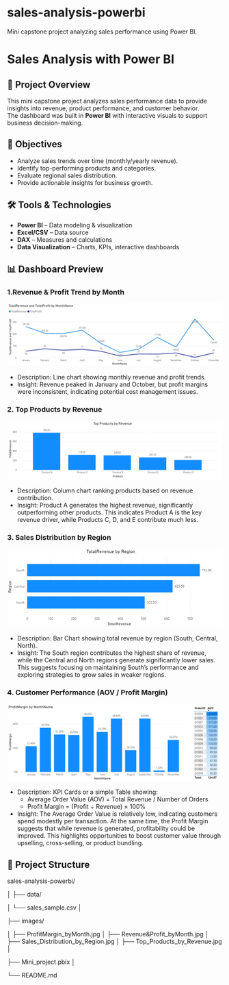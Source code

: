 # sales-analysis-powerbi
Mini capstone project analyzing sales performance using Power BI.
# Sales Analysis with Power BI

## 📌 Project Overview
This mini capstone project analyzes sales performance data to provide insights into revenue, product performance, and customer behavior.  
The dashboard was built in **Power BI** with interactive visuals to support business decision-making.

## 🎯 Objectives
- Analyze sales trends over time (monthly/yearly revenue).
- Identify top-performing products and categories.
- Evaluate regional sales distribution.
- Provide actionable insights for business growth.

## 🛠️ Tools & Technologies
- **Power BI** – Data modeling & visualization
- **Excel/CSV** – Data source
- **DAX** – Measures and calculations
- **Data Visualization** – Charts, KPIs, interactive dashboards

## 📊 Dashboard Preview

### 1.Revenue & Profit Trend by Month
![Revenue and Profit by Month](./images/Revenue&Profit_byMonth.jpg)
- Description: Line chart showing monthly revenue and profit trends.
- Insight: Revenue peaked in January and October, but profit margins were inconsistent, indicating potential cost management issues.

### 2. Top Products by Revenue
![Top Products by Revenue](./images/Top_Products_by_Revenue.jpg)
- Description: Column chart ranking products based on revenue contribution.
- Insight: Product A generates the highest revenue, significantly outperforming other products. This indicates Product A is the key revenue driver, while Products C, D, and E contribute much less.

### 3. Sales Distribution by Region
![Sales Distribution by Region](./images/Sales_Distribution_by_Region.jpg)
- Description: Bar Chart showing total revenue by region (South, Central, North).
- Insight: The South region contributes the highest share of revenue, while the Central and North regions generate significantly lower sales. This suggests focusing on maintaining South’s performance and exploring strategies to grow sales in weaker regions.

### 4. Customer Performance (AOV / Profit Margin)
![Customer Performance](./images/ProfitMargin_byMonth.jpg)
- Description: KPI Cards or a simple Table showing:
   + Average Order Value (AOV) = Total Revenue / Number of Orders
   + Profit Margin = (Profit ÷ Revenue) × 100%
- Insight: The Average Order Value is relatively low, indicating customers spend modestly per transaction. At the same time, the Profit Margin suggests that while revenue is generated, profitability could be improved. This highlights opportunities to boost customer value through upselling, cross-selling, or product bundling.

## 📂 Project Structure
sales-analysis-powerbi/

│
├── data/

│   └── sales_sample.csv
│

├── images/

│   ├── ProfitMargin_byMonth.jpg
│   ├── Revenue&Profit_byMonth.jpg
│   ├── Sales_Distribution_by_Region.jpg
│   ├── Top_Products_by_Revenue.jpg
│

├── Mini_project.pbix
│

└── README.md         
